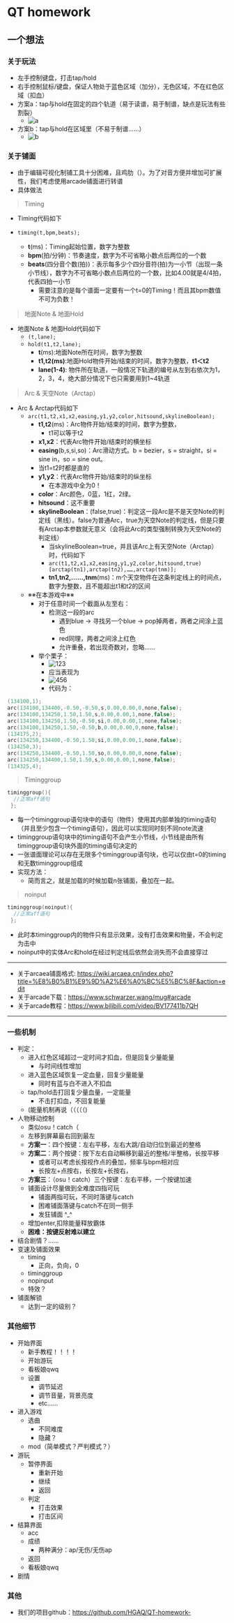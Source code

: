 # QT homework

## 一个想法

### 关于玩法

- 左手控制键盘，打击tap/hold
- 右手控制鼠标/键盘，保证人物处于蓝色区域（加分），无色区域，不在红色区域（扣血）
- 方案a：tap与hold在固定的四个轨道（易于读谱，易于制谱，缺点是玩法有些割裂）
  - ![a](https://pic1.imgdb.cn/item/644498bd0d2dde57771f8640.jpg)
- 方案b：tap与hold在区域里（不易于制谱……）
  - ![b](https://pic1.imgdb.cn/item/6444988c0d2dde57771f2176.jpg)

### 关于铺面

- 由于编辑可视化制铺工具十分困难，且鸡肋（）。为了对音方便并增加可扩展性，我们考虑使用arcade铺面进行转谱
- 具体做法

> Timing

- Timing代码如下
- ```timing(t,bpm,beats);```

  - **t**(ms)：Timing起始位置，数字为整数
  - **bpm**(拍/分钟)：节奏速度，数字为不可省略小数点后两位的一个数
  - **beats**(四分音个数(拍))：表示每多少个四分音符(拍)为一小节（出现一条小节线），数字为不可省略小数点后两位的一个数，比如4.00就是4/4拍，代表四拍一小节
    - 需要注意的是每个谱面一定要有一个t=0的Timing！而且其bpm数值不可为负数！

>地面Note & 地面Hold

- 地面Note & 地面Hold代码如下
  - ``(t,lane);``
  - ``hold(t1,t2,lane);``
    - **t**(ms):地面Note所在时间，数字为整数
    - **t1,t2(ms)**:地面Hold物件开始/结束的时间，数字为整数，**t1＜t2**
    - **lane(1-4)**: 物件所在轨道，一般情况下轨道的编号从左到右依次为1，2，3，4，绝大部分情况下也只需要用到1~4轨道

>Arc & 天空Note（Arctap）

- Arc & Arctap代码如下
  - ```arc(t1,t2,x1,x2,easing,y1,y2,color,hitsound,skylineBoolean);```
    - **t1,t2**(ms)：Arc物件开始/结束的时间，数字为整数，
      - t1可以等于t2
    - **x1,x2**：代表Arc物件开始/结束时的横坐标
    - **easing**(b,s,si,so)：Arc滑动方式。b = bezier，s = straight，si = sine in，so = sine out。
    - 当t1=t2时都是直的
    - **y1,y2**：代表Arc物件开始/结束时的纵坐标
      - 在本游戏中全为0！
    - **color**：Arc颜色，0蓝，1红，2绿。
    - **hitsound**：这不重要
    - **skylineBoolean**：(false,true)：判定这一段Arc是不是天空Note的判定线（黑线）。false为普通Arc，true为天空Note的判定线，但是只要有Arctap本参数就无意义（会将此Arc的类型强制转换为天空Note的判定线）
      - 当skylineBoolean=true，并且该Arc上有天空Note（Arctap）时，代码如下
      - ```arc(t1,t2,x1,x2,easing,y1,y2,color,hitsound,true)[arctap(tn1),arctap(tn2),……,arctap(tnm)];```
      - **tn1,tn2,……,tnm**(ms)：m个天空物件在这条判定线上的时间点，数字为整数，且不能超出t1和t2的区间
  - ※※在本游戏中※※
    - 对于任意时间一个截面从左至右：
      - 检测这一段的arc
        - 遇到blue -> 寻找另一个blue -> pop掉两者，两者之间涂上蓝色
        - red同理，两者之间涂上红色
        - 允许重叠，若出现奇数对，忽略……
    - 举个栗子：
      - ![123](https://pic2.imgdb.cn/item/6458c28c0d2dde5777bde041.jpg)
      - 应当表现为
      - ![456](https://pic2.imgdb.cn/item/6458c45d0d2dde5777c11daf.jpg)
      - 代码为：

```c++
(134100,1);
arc(134100,134400,-0.50,-0.50,s,0.00,0.00,0,none,false);
arc(134100,134250,1.50,1.50,s,0.00,0.00,1,none,false);
arc(134100,134250,1.50,-0.50,si,0.00,0.00,1,none,false);
arc(134100,134250,1.50,-0.50,b,0.00,0.00,0,none,false);
(134175,2);
arc(134250,134400,-0.50,1.50,si,0.00,0.00,1,none,false);
(134250,3);
arc(134250,134400,-0.50,1.50,so,0.00,0.00,0,none,false);
arc(134250,134400,1.50,1.50,s,0.00,0.00,1,none,false);
(134325,4);
```

>Timinggroup

```c++
timinggroup(){
  //正常aff语句
 };
```

- 每一个timinggroup语句块中的语句（物件）使用其内部单独的timing语句（并且至少包含一个timing语句），因此可以实现同时刻不同note流速
- timinggroup语句块中的timing语句不会产生小节线，小节线是由所有timinggroup语句块外面的timing语句决定的
- 一张谱面理论可以存在无限多个timinggroup语句块，也可以仅由t=0的timing和无数timinggroup组成
- 实现方法：
  - 简而言之，就是加载的时候加载n张铺面，叠加在一起。

>noinput

```c++
timinggroup(noinput){
  //正常aff语句
 };
```

- 此时本timinggroup内的物件只有显示效果，没有打击效果和物量，不会判定为击中
- noinput中的实体Arc和hold在经过判定线后依然会消失而不会直接穿过

---

- 关于arcaea铺面格式: <https://wiki.arcaea.cn/index.php?title=%E8%B0%B1%E9%9D%A2%E6%A0%BC%E5%BC%8F&action=edit>
- 关于arcade下载：<https://www.schwarzer.wang/mug#arcade>
- 关于arcade教程：<https://www.bilibili.com/video/BV177411b7QH>

---

### 一些机制

- 判定：
  - 进入红色区域超过一定时间才扣血，但是回复少量能量
    - 与时间线性增加
  - 进入蓝色区域恢复一定血量，回复少量能量
    - 同时有蓝与白不进入不扣血
  - tap/hold击打回复少量血量，一定能量
    - 不击打扣血，不回复能量
  - (能量机制再说（（（（（)
- 人物移动控制
  - 类似osu！catch（
  - 左移到屏幕最右回到最左
  - **方案一**：四个按键：左右平移，左右大跳/自动归位到最近的整格
  - **方案二**：两个按键：按下左右自动瞬移到最近的整格/半整格，长按平移
    - 或者可以考虑长按视作点的叠加，频率与bpm相对应
    - 长按左+点按右，长按左+长按右，
  - **方案三**：（osu！catch）三个按键：左右平移，一个按键加速
  - 铺面设计尽量做到全难度四指可玩
    - 铺面两指可玩，不同时落键与catch
    - 困难铺面落键与catch不在同一侧手
    - 发狂铺面 ^_^
  - 增加enter,扣除能量释放霸体
  - **困难：按键反射难以建立**
- 结合剧情？……
- 变速及铺面效果
  - timing
    - 正向，负向，0
  - timinggroup
  - nopinput
  - 特效？
- 铺面解锁
  - 达到一定的级别？

### 其他细节

- 开始界面
  - 新手教程！！！！
  - 开始游玩
  - 看板娘qwq
  - 设置
    - 调节延迟
    - 调节音量，背景亮度
    - etc……
- 进入游戏
  - 选曲
    - 不同难度
    - 隐藏？
  - mod（简单模式？严判模式？）
- 游玩
  - 暂停界面
    - 重新开始
    - 继续
    - 返回
  - 判定
    - 打击效果
    - 打击区间
- 结算界面
  - acc
  - 成绩
    - 两种满分：ap/无伤/无伤ap
  - 返回
  - 看板娘qwq
- 剧情

### 其他

- 我们的项目github：<https://github.com/HGAQ/QT-homework->